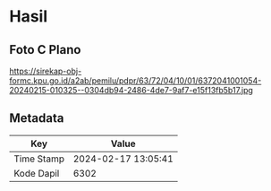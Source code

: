 # Hasil

## Foto C Plano

https://sirekap-obj-formc.kpu.go.id/a2ab/pemilu/pdpr/63/72/04/10/01/6372041001054-20240215-010325--0304db94-2486-4de7-9af7-e15f13fb5b17.jpg


## Metadata

| Key        | Value               |
| ---------- | ------------------- |
| Time Stamp | 2024-02-17 13:05:41 |
| Kode Dapil | 6302                |



